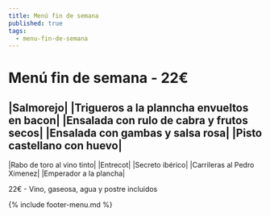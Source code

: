 ```yaml
---
title: Menú fin de semana
published: true
tags:
  - menu-fin-de-semana
---
```


# Menú fin de semana - 22€

|Salmorejo|
|Trigueros a la planncha envueltos en bacon|
|Ensalada con rulo de cabra y frutos secos|
|Ensalada con gambas y salsa rosa|
|Pisto castellano con huevo|
------

|Rabo de toro al vino tinto|
|Entrecot|
|Secreto ibérico|
|Carrileras al Pedro Ximenez|
|Emperador a la plancha|

22€ - Vino, gaseosa, agua y postre incluidos

{% include footer-menu.md %}

